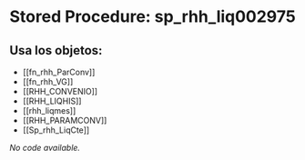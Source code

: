 # Stored Procedure: sp_rhh_liq002975

## Usa los objetos:
- [[fn_rhh_ParConv]]
- [[fn_rhh_VG]]
- [[RHH_CONVENIO]]
- [[RHH_LIQHIS]]
- [[rhh_liqmes]]
- [[RHH_PARAMCONV]]
- [[Sp_rhh_LiqCte]]

*No code available.*
